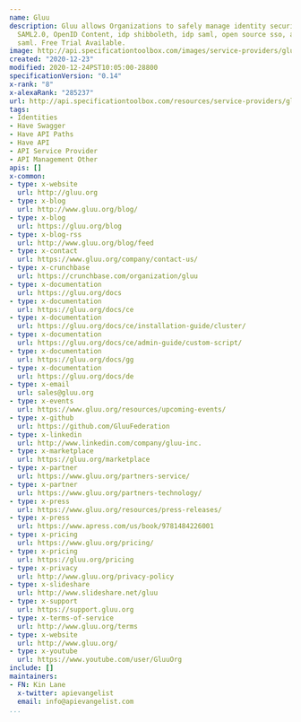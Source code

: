 ```yaml
---
name: Gluu
description: Gluu allows Organizations to safely manage identity security. Gluu supports
  SAML2.0, OpenID Content, idp shibboleth, idp saml, open source sso, active directory
  saml. Free Trial Available.
image: http://api.specificationtoolbox.com/images/service-providers/gluu.jpg
created: "2020-12-23"
modified: 2020-12-24PST10:05:00-28800
specificationVersion: "0.14"
x-rank: "8"
x-alexaRank: "285237"
url: http://api.specificationtoolbox.com/resources/service-providers/gluu/
tags:
- Identities
- Have Swagger
- Have API Paths
- Have API
- API Service Provider
- API Management Other
apis: []
x-common:
- type: x-website
  url: http://gluu.org
- type: x-blog
  url: http://www.gluu.org/blog/
- type: x-blog
  url: https://gluu.org/blog
- type: x-blog-rss
  url: http://www.gluu.org/blog/feed
- type: x-contact
  url: https://www.gluu.org/company/contact-us/
- type: x-crunchbase
  url: https://crunchbase.com/organization/gluu
- type: x-documentation
  url: https://gluu.org/docs
- type: x-documentation
  url: https://gluu.org/docs/ce
- type: x-documentation
  url: https://gluu.org/docs/ce/installation-guide/cluster/
- type: x-documentation
  url: https://gluu.org/docs/ce/admin-guide/custom-script/
- type: x-documentation
  url: https://gluu.org/docs/gg
- type: x-documentation
  url: https://gluu.org/docs/de
- type: x-email
  url: sales@gluu.org
- type: x-events
  url: https://www.gluu.org/resources/upcoming-events/
- type: x-github
  url: https://github.com/GluuFederation
- type: x-linkedin
  url: http://www.linkedin.com/company/gluu-inc.
- type: x-marketplace
  url: https://gluu.org/marketplace
- type: x-partner
  url: https://www.gluu.org/partners-service/
- type: x-partner
  url: https://www.gluu.org/partners-technology/
- type: x-press
  url: https://www.gluu.org/resources/press-releases/
- type: x-press
  url: https://www.apress.com/us/book/9781484226001
- type: x-pricing
  url: https://www.gluu.org/pricing/
- type: x-pricing
  url: https://gluu.org/pricing
- type: x-privacy
  url: http://www.gluu.org/privacy-policy
- type: x-slideshare
  url: http://www.slideshare.net/gluu
- type: x-support
  url: https://support.gluu.org
- type: x-terms-of-service
  url: http://www.gluu.org/terms
- type: x-website
  url: http://www.gluu.org/
- type: x-youtube
  url: https://www.youtube.com/user/GluuOrg
include: []
maintainers:
- FN: Kin Lane
  x-twitter: apievangelist
  email: info@apievangelist.com
...
```

